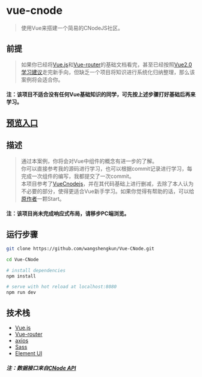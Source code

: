 # vue-cnode

> 使用Vue来搭建一个简易的CNodeJS社区。

## 前提

>如果你已经将[Vue.js](https://cn.vuejs.org/v2/guide/)和[Vue-router](https://router.vuejs.org/zh-cn/)的基础文档看完，甚至已经按照[Vue2.0学习建议](https://zhuanlan.zhihu.com/p/23134551)走完新手向，但缺乏一个项目将知识进行系统化归纳整理，那么该案例将会适合你。

#### 注：该项目不适合没有任何Vue基础知识的同学，可先按上述步骤打好基础后再来学习。

## [预览入口](https://wangshengkun.github.io/Vue-CNode/#/)

## 描述

>通过本案例，你将会对Vue中组件的概念有进一步的了解。<br>
>你可以直接参考我的源码进行学习，也可以根据commit记录进行学习，每完成一次组件的编写，我都提交了一次commit。<br>
>本项目参考了[VueCnodejs](https://github.com/shuiRong/VueCnodeJS)，并在其代码基础上进行删减，去除了本人认为不必要的部分，使得更适合Vue新手学习。如果你觉得有帮助的话，可以给[原作者](https://github.com/shuiRong)一颗Start。<br>

#### 注：该项目尚未完成响应式布局，请移步PC端浏览。

## 运行步骤

``` bash
git clone https://github.com/wangshengkun/Vue-CNode.git

cd Vue-CNode

# install dependencies
npm install

# serve with hot reload at localhost:8080
npm run dev

```

## 技术栈
* [Vue.js](https://cn.vuejs.org/v2/guide/)
* [Vue-router](https://router.vuejs.org/zh-cn/)
* [axios](https://www.npmjs.com/package/axios)
* [Sass](https://www.sass.hk/guide/)
* [Element UI](http://element-cn.eleme.io/#/zh-CN/component/installation)

##### 注：数据接口来自[CNode API](https://cnodejs.org/api)
